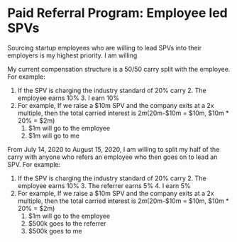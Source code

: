 # Paid Referral Program: Employee led SPVs
Sourcing startup employees who are willing to lead SPVs into their employers is my highest priority. I am willing 

My current compensation structure is a 50/50 carry split with the employee. 
For example:

1.  If the SPV is charging the industry standard of 20% carry
	2. The employee earns 10%
	3. I earn 10%
2.  For example, If we raise a $10m SPV and the company exits at a 2x multiple, then the total carried interest is $2m ($20m-$10m = $10m, $10m * 20% = $2m)
    1.  $1m will go to the employee
    2.  $1m will go to me

From July 14, 2020 to August 15, 2020, I am willing to split my half of the carry with anyone who refers an employee who then goes on to lead an SPV. For example:

1.  If the SPV is charging the industry standard of 20% carry
	2. The employee earns 10%
	3. The referrer earns 5%
	4. I earn 5%
2.  For example, If we raise a $10m SPV and the company exits at a 2x multiple, then the total carried interest is $2m ($20m-$10m = $10m, $10m * 20% = $2m)
    1.  $1m will go to the employee
    2.  $500k goes to the referrer
    3.  $500k goes to me




<!--stackedit_data:
eyJoaXN0b3J5IjpbMTAyMjE0OTM0OCwtMjA4ODc0NjYxMl19
-->